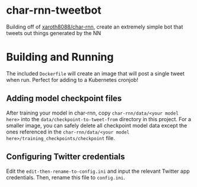 # char-rnn-tweetbot
Building off of [xaroth8088/char-rnn](https://github.com/xaroth8088/char-rnn), create an extremely simple bot that tweets out things generated by the NN

# Building and Running
The included `Dockerfile` will create an image that will post a single tweet when run.  Perfect for adding to a Kubernetes cronjob!

## Adding model checkpoint files
After training your model in char-rnn, copy `char-rnn/data/<your model here>` into the `data/checkpoint-to-tweet-from` directory in this project.  For a smaller image, you can safely delete all checkpoint model data except the ones referenced in the `char-rnn/data/<your model here>/training_checkpoints/checkpoint` file.

## Configuring Twitter credentials
Edit the `edit-then-rename-to-config.ini` and input the relevant Twitter app credentials.  Then, rename this file to `config.ini`.

